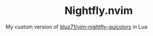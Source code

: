 <h1 align="center">
Nightfly.nvim
</h1>

My custom version of [bluz71/vim-nightfly-guicolors](https://github.com/bluz71/vim-nightfly-guicolors) in Lua
